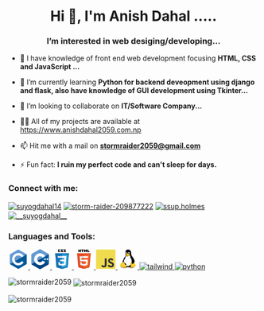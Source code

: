 <h1 align="center">Hi 👋, I'm Anish Dahal .....</h1>
<h3 align="center">I’m interested in web desiging/developing...</h3>

- 🌱 I have knowledge of front end web development focusing **HTML, CSS and JavaScript ...**

- 🌱 I’m currently learning **Python for backend deveopment using django and flask, also have knowledge of GUI development using Tkinter...**

- 👯 I’m looking to collaborate on **IT/Software Company...**

- 👨‍💻 All of my projects are available at https://www.anishdahal2059.com.np

- 📫 Hit me with a mail on **stormraider2059@gmail.com**

- ⚡ Fun fact: **I ruin my perfect code and can't sleep for days.**

<h3 align="left">Connect with me:</h3>
<p align="left">
<a href="https://twitter.com/suyogdahal14" target="blank"><img align="center" src="https://raw.githubusercontent.com/rahuldkjain/github-profile-readme-generator/master/src/images/icons/Social/twitter.svg" alt="suyogdahal14" height="30" width="40" /></a>
<a href="https://linkedin.com/in/storm-raider-209877222" target="blank"><img align="center" src="https://raw.githubusercontent.com/rahuldkjain/github-profile-readme-generator/master/src/images/icons/Social/linked-in-alt.svg" alt="storm-raider-209877222" height="30" width="40" /></a>
<a href="https://fb.com/ssup.holmes" target="blank"><img align="center" src="https://raw.githubusercontent.com/rahuldkjain/github-profile-readme-generator/master/src/images/icons/Social/facebook.svg" alt="ssup.holmes" height="30" width="40" /></a>
<a href="https://instagram.com/__suyogdahal__" target="blank"><img align="center" src="https://raw.githubusercontent.com/rahuldkjain/github-profile-readme-generator/master/src/images/icons/Social/instagram.svg" alt="__suyogdahal__" height="30" width="40" /></a>
</p>

<h3 align="left">Languages and Tools:</h3>
<p align="left"> <a href="https://www.cprogramming.com/" target="_blank" rel="noreferrer"> <img src="https://raw.githubusercontent.com/devicons/devicon/master/icons/c/c-original.svg" alt="c" width="40" height="40"/> </a> <a href="https://www.w3schools.com/cpp/" target="_blank" rel="noreferrer"> <img src="https://raw.githubusercontent.com/devicons/devicon/master/icons/cplusplus/cplusplus-original.svg" alt="cplusplus" width="40" height="40"/> </a> <a href="https://www.w3schools.com/css/" target="_blank" rel="noreferrer"> <img src="https://raw.githubusercontent.com/devicons/devicon/master/icons/css3/css3-original-wordmark.svg" alt="css3" width="40" height="40"/> </a> <a href="https://www.w3.org/html/" target="_blank" rel="noreferrer"> <img src="https://raw.githubusercontent.com/devicons/devicon/master/icons/html5/html5-original-wordmark.svg" alt="html5" width="40" height="40"/> </a> <a href="https://developer.mozilla.org/en-US/docs/Web/JavaScript" target="_blank" rel="noreferrer"> <img src="https://raw.githubusercontent.com/devicons/devicon/master/icons/javascript/javascript-original.svg" alt="javascript" width="40" height="40"/> </a> <a href="https://www.linux.org/" target="_blank" rel="noreferrer"> <img src="https://raw.githubusercontent.com/devicons/devicon/master/icons/linux/linux-original.svg" alt="linux" width="40" height="40"/> </a> <a href="https://tailwindcss.com/" target="_blank" rel="noreferrer"> <img src="https://www.vectorlogo.zone/logos/tailwindcss/tailwindcss-icon.svg" alt="tailwind" width="40" height="40"/> </a>
<a href="https://www.python.org" target="_blank" rel="noreferrer"> <img src="https://www.vectorlogo.zone/logos/python/python-icon.svg" alt="python" width="40" height="40"/> </a></p>

<p><img align="left" src="https://github-readme-stats.vercel.app/api/top-langs?username=stormraider2059&show_icons=true&locale=en&layout=compact" alt="stormraider2059" /></p>

<p>&nbsp;<img align="center" src="https://github-readme-stats.vercel.app/api?username=stormraider2059&show_icons=true&locale=en" alt="stormraider2059" /></p>

<p><img align="center" src="https://github-readme-streak-stats.herokuapp.com/?user=stormraider2059&" alt="stormraider2059" /></p>
